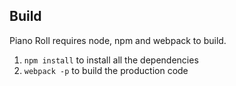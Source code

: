 ## Build

Piano Roll requires node, npm and webpack to build.

1. `npm install` to install all the dependencies
2. `webpack -p` to build the production code
